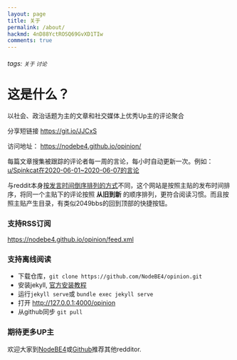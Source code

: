 ```yaml
---
layout: page
title: 关于
permalink: /about/
hackmd: 4nD88YctROSQ69GvXD1TIw
comments: true
---
```


###### tags: `关于` `讨论`

# 这是什么？

以社会、政治话题为主的文章和社交媒体上优秀Up主的评论聚合

分享短链接 https://git.io/JJCxS

访问地址： <https://nodebe4.github.io/opinion/>

每篇文章搜集被跟踪的评论者每一周的言论，每小时自动更新一次。例如：[u/Spinkcat在2020-06-01~2020-06-07的言论](https://nodebe4.github.io/opinion/Spinkcat-2020-06-07)

与reddit本身[按发言时间倒序排列的方式](https://www.reddit.com/user/Spinkcat/)不同，这个网站是按照主贴的发布时间排序，将同一个主贴下的评论按照 **从旧到新** 的顺序排列，更符合阅读习惯。而且按照主贴产生目录，有类似2049bbs的回到顶部的快捷按钮。

### 支持RSS订阅

<https://nodebe4.github.io/opinion/feed.xml>

### 支持离线阅读

-   下载仓库，`git clone https://github.com/NodeBE4/opinion.git`
-   安装jekyll, [官方安装教程](https://jekyllrb.com/docs/installation/)
-   运行`jekyll serve`或 `bundle exec jekyll serve`
-   打开 http://127.0.0.1:4000/opinion
-  从github同步 `git pull`

### 期待更多UP主

欢迎大家到[NodeBE4](https://be4.herokuapp.com/topic/520/)或[Github](https://github.com/NodeBE4/opinion/issues/1)推荐其他redditor.
